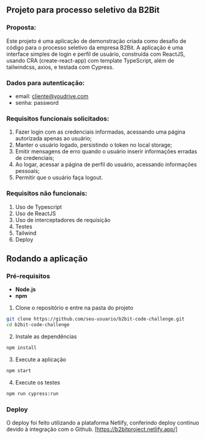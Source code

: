 ## Projeto para processo seletivo da B2Bit

### Proposta: 
Este projeto é uma aplicação de demonstração criada como desafio de código para o processo seletivo da empresa B2Bit. A aplicação é uma interface simples de login e perfil de usuário, construída com ReactJS, usando CRA (create-react-app) com template TypeScript, além de tailwindcss, axios, e testada com Cypress. 

### Dados para autenticação:
- email: cliente@youdrive.com
- senha: password

### Requisitos funcionais solicitados:
1. Fazer login com as credenciais informadas, acessando uma página autorizada apenas ao usuário;
2. Manter o usuário logado, persistindo o token no local storage;
3. Emitir mensagens de erro quando o usuário inserir informações erradas de credenciais;
4. Ao logar, acessar a página de perfil do usuário, acessando informações pessoais;
5. Permitir que o usuário faça logout.

### Requisitos não funcionais:
1. Uso de Typescript
2. Uso de ReactJS
3. Uso de interceptadores de requisição
4. Testes
5. Tailwind
6. Deploy

## Rodando a aplicação
### Pré-requisitos
- **Node.js**
- **npm**

1. Clone o repositório e entre na pasta do projeto
```bash
git clone https://github.com/seu-usuario/b2bit-code-challenge.git
cd b2bit-code-challenge
```

2. Instale as dependências
```bash
npm install
```

3. Execute a aplicação
```bash
npm start
```

4. Execute os testes
```bash
npm run cypress:run
```

### Deploy
O deploy foi feito utilizando a plataforma Netlify, conferindo deploy contínuo devido à integração com o Github.
[https://b2bitproject.netlify.app/]